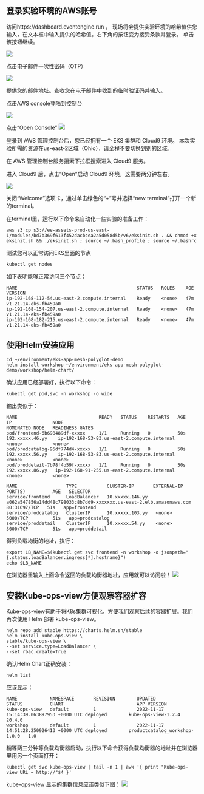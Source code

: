 
## 登录实验环境的AWS账号
访问https://dashboard.eventengine.run ， 现场将会提供实验环境的哈希值供您输入，在文本框中输入提供的哈希值。右下角的按钮变为接受条款并登录。 单击该按钮继续。

![](./screenshots/1.png)

点击电子邮件一次性密码（OTP）

![](./screenshots/2.png)

提供您的邮件地址。查收您在电子邮件中收到的临时验证码并输入。

点击AWS console登陆到控制台

![](./screenshots/3.png)

点击“Open Console”
![](./screenshots/4.png)

登录到 AWS 管理控制台后，您已经拥有一个 EKS 集群和 Cloud9 环境。 本次实验所需的资源在us-east-2区域（Ohio），请全程不要切换到别的区域。

在 AWS 管理控制台服务搜索下拉框搜索进入 Cloud9 服务。

进入 Cloud9 后，点击“Open”启动 Cloud9 环境，这需要两分钟左右。

![](./screenshots/5.png)

关闭“Welcome”选项卡，通过单击绿色的“+”号并选择“new terminal”打开一个新的terminal。

在terminal里，运行以下命令来自动化一些实验的准备工作：
```
aws s3 cp s3://ee-assets-prod-us-east-1/modules/bd7b369f613f452dacbcea2a5d058d5b/v6/eksinit.sh . && chmod +x eksinit.sh && ./eksinit.sh ; source ~/.bash_profile ; source ~/.bashrc
```

测试您可以正常访问EKS里面的节点
```
kubectl get nodes
```
如下表明能够正常访问三个节点：
```
NAME                                            STATUS   ROLES    AGE   VERSION
ip-192-168-112-54.us-east-2.compute.internal    Ready    <none>   47m   v1.21.14-eks-fb459a0
ip-192-168-154-207.us-east-2.compute.internal   Ready    <none>   47m   v1.21.14-eks-fb459a0
ip-192-168-182-215.us-east-2.compute.internal   Ready    <none>   47m   v1.21.14-eks-fb459a0
```

## 使用Helm安装应用

```
cd ~/environment/eks-app-mesh-polyglot-demo
helm install workshop ~/environment/eks-app-mesh-polyglot-demo/workshop/helm-chart/
```


确认应用已经部署好，执行以下命令：
```
kubectl get pod,svc -n workshop -o wide
```

输出类似于：
```
NAME                              READY   STATUS    RESTARTS   AGE   IP               NODE                                           NOMINATED NODE   READINESS GATES
pod/frontend-6b698489df-xxxxx     1/1     Running   0          50s   192.xxxxx.46.yy    ip-192-168-53-83.us-east-2.compute.internal    <none>           <none>
pod/prodcatalog-95df774d4-xxxxx   1/1     Running   0          50s   192.xxxxx.56.yy    ip-192-168-53-83.us-east-2.compute.internal    <none>           <none>
pod/proddetail-7b78f4b59f-xxxxx   1/1     Running   0          50s   192.xxxxx.86.yy   ip-192-168-91-255.us-east-2.compute.internal   <none>           <none>

NAME                  TYPE           CLUSTER-IP       EXTERNAL-IP                                                              PORT(S)          AGE   SELECTOR
service/frontend      LoadBalancer   10.xxxxx.146.yy    a062a547856a14dd48c798033c8b7dd9-xxxxxxx.us-east-2.elb.amazonaws.com   80:31697/TCP   51s   app=frontend
service/prodcatalog   ClusterIP      10.xxxxx.103.yy   <none>                                                                   5000/TCP         51s   app=prodcatalog
service/proddetail    ClusterIP      10.xxxxx.54.yy    <none>                                                                   3000/TCP         51s   app=proddetail
```

得到负载均衡的地址，执行：
```
export LB_NAME=$(kubectl get svc frontend -n workshop -o jsonpath="{.status.loadBalancer.ingress[*].hostname}") 
echo $LB_NAME
```

在浏览器里输入上面命令返回的负载均衡器地址，应用就可以访问啦！
![](./screenshots/app.png)  

## 安装Kube-ops-view方便观察容器扩容
Kube-ops-view有助于将K8s集群可视化，方便我们观察后续的容器扩展。我们再次使用 Helm 部署 kube-ops-view。

```
helm repo add stable https://charts.helm.sh/stable
helm install kube-ops-view \
stable/kube-ops-view \
--set service.type=LoadBalancer \
--set rbac.create=True
```

确认Helm Chart正确安装：
```
helm list
```

应该显示：
```
NAME            NAMESPACE       REVISION        UPDATED                                 STATUS          CHART                           APP VERSION
kube-ops-view   default         1               2022-11-17 15:14:39.063897953 +0000 UTC deployed        kube-ops-view-1.2.4             20.4.0     
workshop        default         1               2022-11-17 14:51:28.250926413 +0000 UTC deployed        productcatalog_workshop-1.0.0   1.0 
```

稍等两三分钟等负载均衡器启动，执行以下命令获得负载均衡器的地址并在浏览器里用另一个页面打开：
```
kubectl get svc kube-ops-view | tail -n 1 | awk '{ print "Kube-ops-view URL = http://"$4 }'
```
kube-ops-view 显示的集群信息应该类似下图：
![](./screenshots/kube-ops-view.png)


